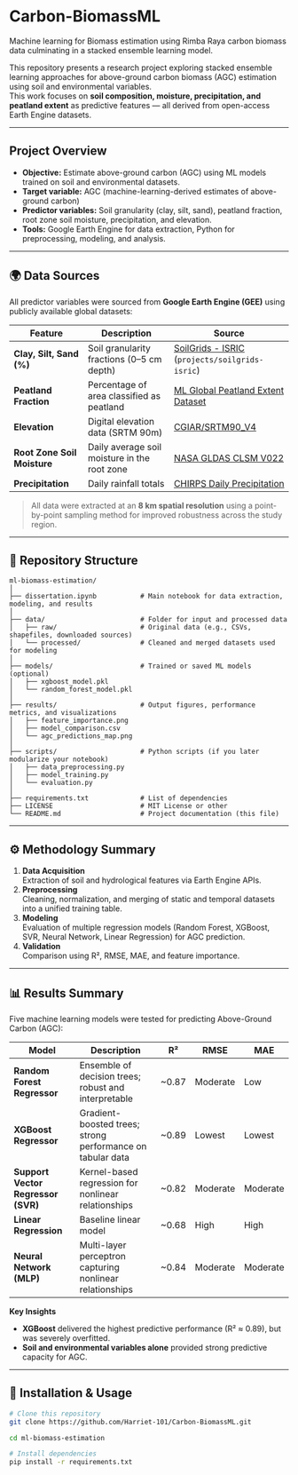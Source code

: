 # Carbon-BiomassML
Machine learning for Biomass estimation using Rimba Raya carbon biomass data culminating in a stacked ensemble learning model.  

This repository presents a research project exploring stacked ensemble learning approaches for above-ground carbon biomass (AGC) estimation using soil and environmental variables.  
This work focuses on **soil composition, moisture, precipitation, and peatland extent** as predictive features — all derived from open-access Earth Engine datasets.

---

## Project Overview

- **Objective:** Estimate above-ground carbon (AGC) using ML models trained on soil and environmental datasets.
- **Target variable:** AGC (machine-learning-derived estimates of above-ground carbon)
- **Predictor variables:** Soil granularity (clay, silt, sand), peatland fraction, root zone soil moisture, precipitation, and elevation.
- **Tools:** Google Earth Engine for data extraction, Python for preprocessing, modeling, and analysis.

---

## 🌍 Data Sources

All predictor variables were sourced from **Google Earth Engine (GEE)** using publicly available global datasets:

| Feature | Description | Source |
|----------|--------------|--------|
| **Clay, Silt, Sand (%)** | Soil granularity fractions (0–5 cm depth) | [SoilGrids - ISRIC](https://soilgrids.org) (`projects/soilgrids-isric`) |
| **Peatland Fraction** | Percentage of area classified as peatland | [ML Global Peatland Extent Dataset](https://developers.google.com/earth-engine/datasets/catalog/projects_sat-io_open-datasets_ML-GLOBAL-PEATLAND-EXTENT) |
| **Elevation** | Digital elevation data (SRTM 90m) | [CGIAR/SRTM90_V4](https://developers.google.com/earth-engine/datasets/catalog/CGIAR_SRTM90_V4) |
| **Root Zone Soil Moisture** | Daily average soil moisture in the root zone | [NASA GLDAS CLSM V022](https://developers.google.com/earth-engine/datasets/catalog/NASA_GLDAS_V022_CLSM_G025_DA1D) |
| **Precipitation** | Daily rainfall totals | [CHIRPS Daily Precipitation](https://developers.google.com/earth-engine/datasets/catalog/UCSB-CHG_CHIRPS_DAILY) |

> All data were extracted at an **8 km spatial resolution** using a point-by-point sampling method for improved robustness across the study region.

---
## 🧩 Repository Structure

```
ml-biomass-estimation/
│
├── dissertation.ipynb           # Main notebook for data extraction, modeling, and results
│
├── data/                        # Folder for input and processed data
│   ├── raw/                     # Original data (e.g., CSVs, shapefiles, downloaded sources)
│   └── processed/               # Cleaned and merged datasets used for modeling
│
├── models/                      # Trained or saved ML models (optional)
│   ├── xgboost_model.pkl
│   └── random_forest_model.pkl
│
├── results/                     # Output figures, performance metrics, and visualizations
│   ├── feature_importance.png
│   ├── model_comparison.csv
│   └── agc_predictions_map.png
│
├── scripts/                     # Python scripts (if you later modularize your notebook)
│   ├── data_preprocessing.py
│   ├── model_training.py
│   └── evaluation.py
│
├── requirements.txt             # List of dependencies
├── LICENSE                      # MIT License or other
└── README.md                    # Project documentation (this file)
```

---

## ⚙️ Methodology Summary

1. **Data Acquisition**  
   Extraction of soil and hydrological features via Earth Engine APIs.
2. **Preprocessing**  
   Cleaning, normalization, and merging of static and temporal datasets into a unified training table.
3. **Modeling**  
   Evaluation of multiple regression models (Random Forest, XGBoost, SVR, Neural Network, Linear Regression) for AGC prediction.
4. **Validation**  
   Comparison using R², RMSE, MAE, and feature importance.

---

## 📊 Results Summary

Five machine learning models were tested for predicting Above-Ground Carbon (AGC):

| Model | Description | R² | RMSE | MAE |
|--------|--------------|----|------|------|
| **Random Forest Regressor** | Ensemble of decision trees; robust and interpretable | ~0.87 | Moderate | Low |
| **XGBoost Regressor** | Gradient-boosted trees; strong performance on tabular data | ~0.89 | Lowest | Lowest |
| **Support Vector Regressor (SVR)** | Kernel-based regression for nonlinear relationships | ~0.82 | Moderate | Moderate |
| **Linear Regression** | Baseline linear model | ~0.68 | High | High |
| **Neural Network (MLP)** | Multi-layer perceptron capturing nonlinear relationships | ~0.84 | Moderate | Moderate |

**Key Insights**
- **XGBoost** delivered the highest predictive performance (R² ≈ 0.89), but was severely overfitted.  
- **Soil and environmental variables alone** provided strong predictive capacity for AGC.  


---

## 🧾 Installation & Usage

```bash
# Clone this repository
git clone https://github.com/Harriet-101/Carbon-BiomassML.git

cd ml-biomass-estimation

# Install dependencies
pip install -r requirements.txt


